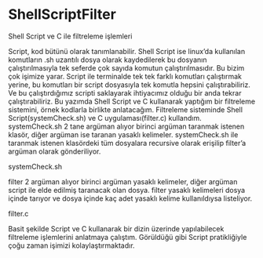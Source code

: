 # ShellScriptFilter
Shell Script ve C ile filtreleme işlemleri


Script, kod bütünü olarak tanımlanabilir. Shell Script ise linux’da kullanılan komutların .sh uzantılı dosya olarak kaydedilerek bu dosyanın çalıştırılmasıyla tek seferde çok sayıda komutun çalıştırılmasıdır. Bu bizim çok işimize yarar. Script ile terminalde tek tek farklı komutları çalıştırmak yerine, bu komutları bir script dosyasıyla tek komutla hepsini çalıştırabiliriz. Ve bu çalıştırdığımız scripti saklayarak ihtiyacımız olduğu bir anda tekrar çalıştırabiliriz. Bu yazımda Shell Script ve C kullanarak yaptığım bir filtreleme sistemini, örnek kodlarla birlikte anlatacağım.
Filtreleme sisteminde Shell Script(systemCheck.sh) ve C uygulaması(filter.c) kullandım.
systemCheck.sh 2 tane argüman alıyor birinci argüman taranmak istenen klasör, diğer argüman ise taranan yasaklı kelimeler. systemCheck.sh ile taranmak istenen klasördeki tüm dosyalara recursive olarak erişilip filter’a argüman olarak gönderiliyor.

systemCheck.sh

filter 2 argüman alıyor birinci argüman yasaklı kelimeler, diğer argüman script ile elde edilmiş taranacak olan dosya. filter yasaklı kelimeleri dosya içinde tarıyor ve dosya içinde kaç adet yasaklı kelime kullanıldıysa listeliyor.

filter.c

Basit şekilde Script ve C kullanarak bir dizin üzerinde yapılabilecek filtreleme işlemlerini anlatmaya çalıştım. Görüldüğü gibi Script pratikliğiyle çoğu zaman işimizi kolaylaştırmaktadır.
